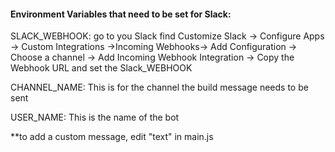 #### Environment Variables that need to be set for Slack:  
SLACK_WEBHOOK: go to you Slack find  Customize Slack -> Configure Apps -> Custom Integrations ->Incoming Webhooks-> Add  Configuration -> Choose a channel -> Add Incoming Webhook Integration -> Copy the Webhook URL and set the Slack_WEBHOOK  

CHANNEL_NAME: This is for the channel the build message needs to be sent  

USER_NAME: This is the name of the bot  

**to add a custom message, edit "text" in main.js
